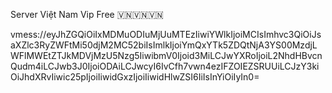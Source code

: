 Server Việt Nam Vip Free 🇻🇳🇻🇳🇻🇳


vmess://eyJhZGQiOiIxMDMuODIuMjUuMTEzIiwiYWlkIjoiMCIsImhvc3QiOiJsaXZlc3RyZWFtMi50djM2MC52biIsImlkIjoiYmQxYTk5ZDQtNjA3YS00MzdjLWFlMWEtZTJkMDVjMzU5Nzg5IiwibmV0Ijoid3MiLCJwYXRoIjoiL2NhdHBvcnQudm4iLCJwb3J0IjoiODAiLCJwcyI6IvCfh7vwn4ezIFZOIEZSRUUiLCJzY3kiOiJhdXRvIiwic25pIjoiIiwidGxzIjoiIiwidHlwZSI6IiIsInYiOiIyIn0=
